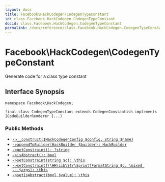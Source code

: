 ```yaml
---
layout: docs
title: Facebook\HackCodegen\CodegenTypeConstant
id: class.Facebook.HackCodegen.CodegenTypeConstant
docid: class.Facebook.HackCodegen.CodegenTypeConstant
permalink: /docs/reference/class.Facebook.HackCodegen.CodegenTypeConstant.md
---
```

# Facebook\\HackCodegen\\CodegenTypeConstant




Generate code for a class type constant




## Interface Synopsis




``` Hack
namespace Facebook\HackCodegen;

final class CodegenTypeConstant extends CodegenConstantish implements ICodeBuilderRenderer {...}
```




### Public Methods




- [` ->__construct(IHackCodegenConfig $config, string $name) `](<class.Facebook.HackCodegen.CodegenTypeConstant.__construct.md>)
- [` ->appendToBuilder(HackBuilder $builder): HackBuilder `](<class.Facebook.HackCodegen.CodegenTypeConstant.appendToBuilder.md>)
- [` ->getConstraint(): ?string `](<class.Facebook.HackCodegen.CodegenTypeConstant.getConstraint.md>)
- [` ->isAbstract(): bool `](<class.Facebook.HackCodegen.CodegenTypeConstant.isAbstract.md>)
- [` ->setConstraint(string $c): \this `](<class.Facebook.HackCodegen.CodegenTypeConstant.setConstraint.md>)
- [` ->setConstraintf(\HH\Lib\Str\SprintfFormatString $c, \mixed ...$args): \this `](<class.Facebook.HackCodegen.CodegenTypeConstant.setConstraintf.md>)
- [` ->setIsAbstract(bool $value): \this `](<class.Facebook.HackCodegen.CodegenTypeConstant.setIsAbstract.md>)